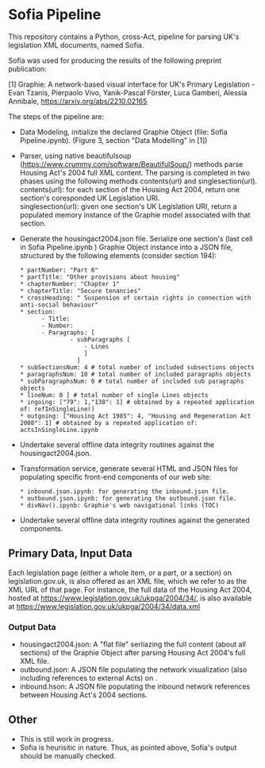 # Sofia Pipeline

This repository contains a Python, cross-Act, pipeline for parsing UK's legislation XML documents, named Sofia.

Sofia was used for producing the results of the following preprint publication:

[1] Graphie: A network-based visual interface for UK's Primary Legislation - 
    Evan Tzanis, Pierpaolo Vivo, Yanik-Pascal Förster, Luca Gamberi, Alessia Annibale, 
    https://arxiv.org/abs/2210.02165

The steps of the pipeline are:

- Data Modeling, initialize the declared Graphie Object (file: Sofia Pipeline.ipynb). (Figure 3, section "Data Modelling" in [1])

- Parser, using native beautifulsoup (https://www.crummy.com/software/BeautifulSoup/) methods parse Housing Act's 2004 full XML content. The parsing is completed in two phases using the following methods contents(url) and singlesection(url).
         contents(url): for each section of the Housing Act 2004, return one section's coresponded UK Legislation URI.  
         singlesection(url): given one section's UK Legislation URI, return a populated memory instance of the Graphie model associated with that section.
        
- Generate the housingact2004.json file. Serialize one section's (last cell in Sofia Pipeline.ipynb ) Graphie Object instance into a JSON file, structured by the following elements (consider section 194):  
      
      * partNumber: "Part 6"
      * partTitle: "Other provisions about housing"
      * chapterNumber: "Chapter 1"
      * chapterTitle: "Secure tenancies"
      * crossHeading: " Suspension of certain rights in connection with anti-social behaviour"
      * section: 
            - Title:
            - Number: 
            - Paragraphs: [
                    - subParagraphs [
                        - Lines
                        ]
                      ]                    
      * subSectionsNum: 4 # total number of included subsections objects
      * paragraphsNum: 10 # total number of included paragraphs objects
      * subParagraphsNum: 0 # total number of included sub paragraphs objects
      * lineNum: 0 ] # total number of single Lines objects
      * ingoing: ["79": 1,"138": 1] # obtained by a repeated application of: refInSingleLine()   
      * outgoing: ["Housing Act 1985": 4, "Housing and Regeneration Act 2008": 1] # obtained by a repeated application of: actsInSingleLine.ipynb
   
   
- Undertake several offline data integrity routines against the housingact2004.json. 
- Transformation service, generate several HTML and JSON files for populating specific front-end components of our web site:
      
      * inbound.json.ipynb: for generating the inbound.json file. 
      * outbound.json.ipynb: for generating the outbound.json file. 
      * divNav().ipynb: Graphie's web navigational links (TOC)
      
- Undertake several offline data integrity routines against the generated components. 

## Primary Data, Input Data 

Each legislation page (either a whole item, or a part, or a section) on legislation.gov.uk, is also offered as an XML file, which we refer to as the XML URL of that page. For instance, the full data of the Housing Act 2004, hosted at https://www.legislation.gov.uk/ukpga/2004/34/, is also available at https://www.legislation.gov.uk/ukpga/2004/34/data.xml

### Output Data

* housingact2004.json: A "flat file" serliazing the full content (about all sections) of the Graphie Object after parsing Housing Act 2004's full XML file. 
* outbound.json: A JSON file populating the network visualization (also including references to external Acts) on . 
* inbound.hson: A JSON file populating the inbound network references between Housing Act's 2004 sections.   

## Other

- This is still work in progress. 
- Sofia is heurisitic in nature. Thus, as pointed above, Sofia's output should be manually checked.





